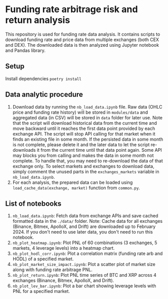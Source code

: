 # Funding rate arbitrage risk and return analysis
This repository is used for funding rate data analysis. It contains scripts to download funding rate and price data from multiple exchanges (both CEX and DEX). The downloaded data is then analyzed using Jupyter notebook and Pandas library. 

## Setup
Install dependencies
`poetry install`

## Data analytic procedure
1. Download data by running the `nb_load_data.ipynb` file. Raw data (OHLC price and funding rate history) will be stored in `modules/data` and aggregated data (in CSV) will be stored in `data` folder for later use. Note that the script will download historical data from the current time and move backward until it reaches the first data point provided by each exchange API. The script will stop API calling for that market when it finds an existing file in some month. If the persisted data in some month is not complete, please delete it and the later data to let the script re-downloads it from the current time until that data point again. Some API may blocks you from calling and makes the data in some month not complete. To handle that, you may need to re-download the data of that exchange only. To select markets and exchanges to download data, simply comment the unused parts in the `exchanges_markets` variable in `nb_load_data.ipynb`.
2. For each analysis, the prepared data can be loaded using `load_cache_data(exchange, market)` function from `common.py`.

## List of notebooks
1. `nb_load_data.ipynb`: Fetch data from exchange APIs and save cached formatted data in the `./data/` folder. Note: Cache data for all exchanges (Binance, Bitmex, ApolloX, and Drift) are downloaded up to February 2024. If you don't need to use later data, you don't need to run this notebook.
2. `nb_plot_heatmap.ipynb`: Plot PNL of 60 combinations (3 exchanges, 5 markets, 4 leverage levels) into a heatmap chart.
3. `nb_plot_hodl_corr.ipynb`: Plot a correlation matrix (funding rate arb and HODL) of a specified market.
4. `nb_plot_market_size_impact.ipynb`: Plot a scatter plot of market size along with funding rate arbitrage PNL.
5. `nb_plot_return.ipynb`: Plot PNL time series of BTC and XRP across 4 exchanges (Binance, Bitmex, ApolloX, and Drift).
6. `nb_plot_lev_bar.ipynb`: Plot a bar chart showing leverage levels with PNL for a specified market.